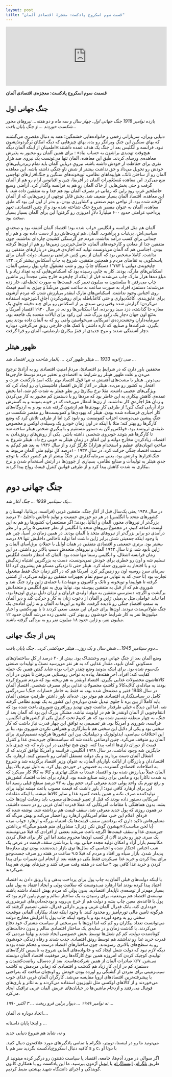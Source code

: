 ```yaml
---
layout: post
title: "قسمت سوم اسکروج پادکست: معجزهٔ اقتصادی آلمان"
---
```


<iframe sandbox="allow-same-origin allow-scripts allow-top-navigation allow-popups allow-forms" scrolling="no" width="100%" height="185" frameborder="0" src="https://embed.radiopublic.com/e?if=scrooge-podcast-Wka3nl&ge=s1!9c741672b5a8889f2f2ead39789cda58c700d23c"></iframe>


**قسمت سوم اسکروج پادکست: معجزه‌ی اقتصادی آلمان** 

## جنگ جهانی اول

_یازده نوامبر 1918 جنگ جهانی اول.
چهار سال و سه ماه و دو هفته...
نیروهای محور شکست خوردند ...
وَ جنگ پایان یافت..._

دنیایی ویران، سربازانی زخمی و خانواده‌هایی خشمگین؛ همه به دنبال مقصری می‌گشتند که بهایِ سنگینِ این جنگِ ویرانگر رو بده. بهایِ چیزهایی که دیگه امکانِ بَرگَردوندَنِشون نبود. فرانسه و انگلیس بعد از جنگ یک هدف عمده داشتند:«اطمینان از اینکه آلمان دیگه هیچ‌وقت تهدیدی براشون به حساب نیاد» : برای همین آلمان رو مجبور به پذیرش معاهده‌ی وِرسای کردند. طبق این معاهده، آلمان تنها می‌تونست یک نیروی صد هزار نفری برای حفاظت از خودش داشته باشه، نیرویِ دریاییِ آلمان باید تمام زیردریایی‌هایِ خودش رو تحویل می‌داد و حق نداشت بیشتر از شش ناوِ جنگی داشته باشه. این معاهده آلمان رو از ساختن تانک، هواپیماهای نظامی، توپخونه‌های سنگین و جنگ‌افزارهای تهاجمی منع می‌کرد.
این معاهده مُستَعْمِراتِ آلمان در آفریقا، چین و اقیانوس آرام رو هم از آلمان گرفت و حتی بخش‌هایی از خاک آلمان رو هم به فرانسه واگذار کرد. اراضی وسیعِ حاصلخیزِ غربِ رودِ راین که زمانی در تصرف آلمان بود هم جدا و به متفقین داده شد.
با این معاهده، اقتصاد آلمان بسیار ضعیف شد. بخش قابل توجهی از زمین‌هایی که از آلمان گرفته شده بود، از نواحی مهم صنعتی و کشاورزی بودن، و بدتر از اون این بود که طبق معاهده، آلمان به عنوانِ مقصرِ شروعِ جنگ شناخته شده بود و از چِنین اقتصادی، تعهدِ پرداختِ غرامتی حدودِ ۶۰۰ میلیاردْ دلارِ امروزی رو گرفتن! این برای آلمان بسیار بسیار سخت بود.

آلمان هم مثل فرانسه و انگلیس خراب شده بود؛ اقتصاد آلمان آشفته بود و صحنه‌یِ سیاسی‌اش، بی‌ثبات و پرآشوب.
آلمان، هم ثروت‌هاش رو از دست داده بود و هم راهِ چندانی برایِ کسب درآمد نداشت. مردم جز گرسنگی کشیدن چاره‌ای نداشتند، چون متفقین جدا از معادن و کارخونه‌های آلمان، حاصل‌خیزترین زمین‌ها رو هم از اون‌ها گرفته بودن. اجناسی هم که آلمان می‌تونست تولید کنه اجازه‌ی فروش در بازارهای متفقین رو نداشت. کاملا مشخص بود که آلمان از پس چُنین غرامتی برنمی‌آد.
دولت آلمان برای پاسخگویی به تقاضای مردم و همچنین متفقین، شروع به چاپِ اسکناسِ بیشتر کرد. ۱۳۳ چاپخونه‌ی دولتی با ۱٬۷۸۳ دستگاهِ چاپْ روز و شب مشغولِ چاپِ پولِ رسمیِ آلمان، اسکناس‌هایِ مارک، بودند. کار به جایی رسیده بود که اسکناس‌هایی که به تعداد زیاد و با مبلغ ده‌ها هزار مارک چاپ می‌شدند قبل از اینکه از چاپخونه خارج بشن مجدداً زیر ماشین چاپ می‌رفتن تا مبلغشون به میلیون تغییر کنه. قیمت‌ها به صورت لحظه‌ای، جار زده می‌شدند؛ دستمزد افراد به صورت ساعت به ساعت تعیین می‌شُدْ وَ چیزی به اسمِ قیمتْ روی اجناس وجود نداشت.
اسکناس‌هایِ مارک اینقدر بی‌ارزش شدن که مردم ازشون برای عایق‌بندی، کاغذْدیواری و حتی کاغذْباطله برای روشن‌کردنِ اجاقِ آشپزخونه استفاده می‌کردن؛ گزارش شده وقتی زنی سبدی پر از اسکناس رو برای چند دقیقه جلویِ یک مغازه جا گذاشته، دزد سبد رو برده، اما اسکناس‌ها رو نه.
در سال ۱۹۳۰ اقتصادِ آمریکا و به‌تَبَعِ اون جهان دچارِ یک رکودِ بزرگ شد. این رکود برای ایالات متحده یک فاجعه بود. سرمایه‌دارانِ وحشت‌زده‌یِ آمریکایی می‌خواستن وامی رو که به آلمان داده بودند پس بگیرن. شرکت‌ها و صنایع، که تازه داشتن با کمکِ های خارجی رونق می‌گرفتن، دوباره دچار آشفتگی شدند و موج جدیدی از فقرُ بیکاریُ نارضایتی، آلمان رو فرا گرفت.
 


## ظهور هیتلر

_سی ژانویه 1933 ...
هیتلر ظهور کرد ...
یالمار شاخت وزیر اقتصاد شد ..._

محققین باور دارن که در شرایطِ بدِ اقتصادیْ، مردمْ امنیتِ اقتصادی رو به آزادیْ ترجیح می‌دن و علت ظهور هیتلر رو شرایط بد اقتصادی و تحقیر مردم توسط خارجی‌ها می‌دونن. هیتلر با مشت‌های آهنینش نه تنها قول اقتصاد بهتر بلکه امیدِ بازگشت عزت و افتخار به کشور رو می‌ده. هیتلر در آغاز کارش اقتصادِ فاشیستی‌ای رو ایجاد کرد که ویژگی‌های عجیبی داشت. مثلا نرخ بیکاریْ زیرِ نظرِ هیتلر به شدت کم شد، اما بخشِ عمده‌یِ کاهشِ بیکاری به این خاطر بود که مردها رو با دستمزدِ کم مجبور به کار می‌کردن و زنان همْ اجازه‌یِ کار نداشتند. از زن‌ها انتظار می‌رفت که در خونه بمونند و به گسترش نژاد آریایی کمک کنن! از طرفی کارِ یهودی‌ها هم ازشون گرفته شده بود و به اردوگاه‌های کار اجباری فرستاده شده بودن. هیتلر که یهودی‌ها و کمونیست‌ها رو مقصرِ شکست در جنگِ پیشین می‌دونست احزاب کمونیست رو نابود کرد اما از طرفی تلاش کرد که وضع کارگرها رو بهتر کنه؛ مثلا با اینکه در اون زمان خودرو یک وسیله‌ی لوکس و مخصوص طبقه‌ی ثروتمند بود، فولکس‌واگن به دستور مستقیم و با پیگیریِ شخص هیتلر ساخته شد تا کارگرها هم بتونند خودروی شخصی داشته باشن.
یکی از روش‌هایِ رونق‌دادن به اقتصاد، زیادکردنِ مخارجِ دولته و این اتفاق در زمانِ هیتلر به خوبی رخ داد. هیتلر شروع به ساختِ اتوبان‌هایِ عظیم و استخدامِ هزارانْ کارگرْ کرد و از سالِ ۱۹۳۶ به بعد هم کم‌کم به سمت اقتصاد جنگی حرکت کرد. در سال ۱۹۳۷    ۱۰‌درصد کلِ تولیدِ ملی آلمان مربوط به جنگ‌افزارها و ارتش بود، یعنی سرمایه‌گذاری در جنگْ بیشتر از هر کشور دیگه. با توجهِ جدیِ هیتلر به تولیدات و صنایع نظامی، بسیاری از جَوون‌ها در ارتش استخدام شدن و نرخ بیکاری به شدت کاهش پیدا کرد و از طرفی قوانینِ کنترلِ قیمتْ رواج پیدا کردند.

# جنگ جهانی دوم
_یک سپتامبر 1939 …_
_جنگ آغاز شد…_

در سال ۱۹۳۸ یعنی یک‌سال قبل از آغازِ جنگ، متفقین غربی (فرانسه، بریتانیا، لهستان و کشورهای متحد با انگلیس) در هر دو حوزه‌یِ جمعیت و تولیدِ ناخالصِ داخلیْ ۳۰ درصد بزرگ‌تر از نیروهای محور، آلمان و ایتالیا، بودند؛ اگر مستعمراتِ کشورها رو هم به این لیست اضافه کنیم، در مجموعْ نیروهایِ متحد با انگلیس از نظر جمعیتی ۵ برابر و از نظر درآمدی دو برابر بزرگ‌تر از نیروهای متحد با آلمان بودند. در همین زمان در آسیا، چین هم با وجود اینکه جمعیتی شش برابر ژاپن داشت اما تولید ناخالص داخلیش تنها ۸۹ درصد بیشتر بود.
برتریِ جمعیتی و اقتصادیِ متفقین در همان اوایل با حملاتِ برق‌آسایِ آلمان و ژاپن نابود شد، وَ تا سالِ ۱۹۴۲ آلمان و نیروهای متحدش دستِ بالاتر رو داشتن. در این زمان فرانسه اشغال، و انگلیس رسما تنها شده بود. آلمان که انتظار داشت انگلیس تسلیم شه و اون رو خطری برای خودش نمی‌دونست، دست به بزرگترین اشتباه زندگیش زد و با افتخار به شوروی حمله کرد. هیتلر حتی تا نزدیکی مسکو هم پیشروی کرد امّا سرمایِ سردِ روسیه اون رو زمین‌گیر کرد.
آمریکا هم که در اکثرِ زمانِ جنگ فقط مشغولِ تجارت بود (تا حدی که به تنهایی دو سومِ تمام تجهیزات متفقین رو تولید می‌کرد، از کشتی گرفته تا هواپیما و توپخونه و تانک و کامیون و مهمات) با حمله‌ی ژاپن وارد جنگ شد و شوروی هم که از قبل به متفقین پیوسته بود.
نهایتا ورق به نفع انگلیس و متحدانش برگشت و اگرچه دسترسیِ متفقین به موادِ اولیه‌ی فراوان و ارزان دلیلِ برتریِ اون‌ها بود، اما نباید عواملی مثل بی‌میلیِ ژاپن و آلمان از دعوت زنان به کار و حرکتِ کُند و دیرِ آلمان به سمتِ اقتصادِ جنگی رو نادیده گرفت. علاوه بر این‌ها نه آلمان و نه ژاپن آماده‌ی یک جنگ طولانی‌مدت نبودند. اون‌ها برای جبران این ضعف سعی کردند تا با بهره‌کشی و اجبار میلیون‌ها نفر به کار شرایط خودشون رو بهتر کنن. تخمین زده می‌شه آلمان حدود ۱۲ میلیون نفر، و ژاپن حدود ۱۸ میلیون نفر رو به بردگی گرفته باشند.

## پس از جنگ جهانی

_دومِ سپتامبرِ 1945...
شش سال و یک روز...
هیتلر خودکشی کرد...
جنگ پایان یافت..._

وضع آلمان بعد از جنگِ جهانیِ دوم وحشتناک بود. بیش از ۲۰ درصد از کلِ ساختمان‌های مسکونیِ آلمان نابود، مقدار غذایی که به هر نفر می‌رسید نصفْ و تولیداتِ صنعتی یک‌سوم شده بود. برایِ اینکه بدونید وضع چقدر خراب بوده شاید گفتن همین یک جمله کفایت کنه: افراد، آخر هفته‌ها، پیاده به نواحی روستایی می‌رفتن تا بتونن در ازای کالاهاشون محصولات غذایی بگیرن. اقتصاد اونقدر به هم‌ ریخته بود که مردم شروع کرده بودند به مبادله‌یِ کالابه‌کالا و کاشتِ محصولاتِ غذایی برای مصرفِ شخصی.
اقتصادِ آلمان در سال 1948 فقیر و مضمحل‌ شده بود، نه فقط به خاطر خسارات جنگ! سردرگمی کامل در سیاستگذاری اقتصادی هم موثر بود.
عده‌ای باور داشتن ظرفیتِ صنعتیِ آلمان باید کاملاً از بین بره تا جلوی تبدیل شدن دوباره‌یِ این کشور به یک تهدیدِ نظامی گرفته شه. اما این دیدگاه خیلی طرفدار نداشت چون تهدیدِ روزافزونِ شوروی باعث شده بود که انتقام‌جویی از آلمان اونقدر ها هم در اولویت نباشه. مشکلِ بزرگ این بود که آلمان بعد از جنگ، به چهار منطقه تقسیم شده بود که هر کدومْ تحتِ کنترلِ یکی از کشورهای انگلیس، فرانسه، شوروی و آمریکا بود. هر تصمیمی به توافقِ این چهار قدرت نیاز داشت که کار سختی بود و یکی از دلایل این سختی هم ناسازگاری و همراهی نکردن شوروی بود. بنا بر این اختلافات سیاسی، ایدئولوژیک و دیپلماتیک بین این کشورها هرگونه تصمیم‌گیری برای آلمان رو متوقف می‌کرد. چنین اوضاعی باعث شد که سیاست‌های جیره‌بندی غذا و کنترل قیمت‌ از دوران نازی‌ها ادامه پیدا کنه، چون هیچ توافقی در این باره که چه چیزی باید جایگزین شه وجود نداشت. در سال ۱۹۴۸ انگلیس، فرانسه و آمریکا توافق کردند که از اشغال آلمان دست بردارند و یک دولت مستقل آلمانی رو تاسیس کنند. ارهارد، یک اقتصاددان و بازرگان از ایالت باواریایِ آلمان، به عنوان وزیر اقتصاد برگزیده شد و شروع به اصلاحات اقتصادی گسترده، به خصوص در حوزه‌ی پول کرد. به دلیل تورم بالا، پول آلمان عملاً بی‌ارزش شده بود و اقتصاد عمدتاً به شکل تهاتری و کالا به کالا کار می‌کرد که به شدت ناکارا بود و مانعی برای رشد صنایع شده بود.
ارهارد برای نجات اقتصاد کشورش و رفع تورم یک واحد پولی جدید معرفی کرد. حجم پول به ۹۳ درصدِ سطحِ قبلی رسید اما این برای ارهارد کافی نبود؛ ا, باور داشت که قیمت مصوب باعث میشه تولید برای تولیدکننده صرف نکنه و همین باعث کمبود غذا و سایر کالاها میشه. با اینکه مقامات آمریکایی دستور داده بودند که قبل از تغییر قیمت‌های مصوب باید رضایت اون‌ها جلب بشه، بدون هماهنگی با مقامات آمریکایی که عملا قدرت آلمان غربی رو در دست داشتند، در همون روزی که پول جدید معرفی شد، سقف قیمت هم برداشته شد.
نوشته شده که فردای اعلام این خبر، مقام آمریکاییِ ارهارد رو احضار می‌کنه و بهش می‌گه که مشاورهاش تاکید دارن که برداشتن سقف قیمت‌ها یک اشتباه بزرگه و ارهارد جواب میده {با لحن مناسب}:«بهشون گوش نکن ژنرال؛ مشاورای منم همینو میگن!»
برداشتن جیره‌بندی غذا و سقف قیمت‌ها اگرچه باعث می‌شد بعضی از افرادی که قبلا می‌تونستند یک سری چیز رو بخرند الان از کسب اون‌ها محروم بشند اما این کار برای فعال کردن مکانیسم بازار آزاد و امکان تولید مجدد حیاتی بود. با برداشتن سقف قیمت در عرض یک شب اجناس احتکار شده و اجناسی که سال‌ها توی بازار دیده‌نشده بودن توی مغازه‌ها پدیدار شدن. بازار سیاه ور افتاد و مردم که قبلا ۹.۵ ساعت در هفته رو صرف جست‌وجو برای پیدا کردن و خرید غذا می‌کردن فقط یکی دو هفته بعد از انجام این تغییرات برای پیدا کردن و خرید غذا کافی بود ۴ ساعت در هفته وقت صرف کنند و چیزهای بهتری هم پیدا می‌کردند.

با اینکه دولت‌های قبلی آلمان به چاپ پول برای پرداخت بدهی‌ و یا رونق دادن به اقتصاد اعتیاد پیدا کرده بودند اما ارهارد می‌دونست که سلامت پولی و ایجاد اعتماد به پول ملی بسیار مهم‌تر از توسعه‌ی ناپایدار اقتصادیه. بدون پولی که مردم بهش اعتماد داشته باشند توسعه‌ی اقتصاد هم بی‌معنیه.
برای رسیدن به یک ساختار سالم و تورم پایین لازم بود که پول با قاعده‌ی معین چاپ بشه و دولت هم از خرج بی‌رویه و بودجه‌دادن‌های غیرضروری خودداری کنه. بانک فدرال آلمان غربی و وزیر دارائی فدرال، شفر، تصمیم گرفتند که هرگونه تامین مالی تورم‌آمیز رو محدود کنند. با وجود اینکه تعداد بیکاران آلمانی موقعیت سختی رو به وجود اورده بود و با وجود اینکه چاپ پول یا افزایش مخارج دولت می‌توانست تعداد بیکاران رو کم کنه اما اون‌ها با سرسختی از سیاست مشترک خود دفاع می‌کردند. با گذشت زمان و در سایه‌ی یک ساختار اقتصادی سالم و بدون دخالت‌های کوتاه‌مدت دولت، کم کم شغل‌ها توسط بخش خصوصی ایجاد شدند و نهایتا مردمی که قدرت خرید غذا رو نداشتند هم توسط رونق اقتصادی جذب شدند و رفاه زندگی خودشون رو به سطح‌های بالاتری رسوندند. چون ساختارهای اقتصاد درست و محکم شده بودند دیگه لازم نبود که دولت شغل ایجاد کنه و خانواده‌های آلمانی شروع به تاسیس کارگاه‌های تولیدی کوچیک کردن که امروزه همین نوع کارگاه‌ها رمز موفقیت اقتصاد آلمان دونسته می‌شن. ۶۷٪ صادرات آلمان از همین شرکت‌هاست. بعد از ده‌سال، ریاضت‌کشیدن و دستمزد کم در ازای کار زیاد هم گذشت و اقتصادی که زمانی مردمش به کاشت سیب‌زمینی برای نمردن از گشنگی رو اورده بودن خودش رو اونچنان ساخت که به‌راحتی با پیشرفته‌ترین اقتصادهای اروپا مقایسه می‌شد. کارگران آلمان غربی غذای خوب می‌خوردند و از کالاهای لوکسی مثل تلویزیون استفاده می‌کردند و به تئاتر و بازی‌های فوتبال می‌رفتند و ازدحام ماشین‌ها در خیابان‌های عریض آلمان غربی ترافیک ایجاد می‌کرد.

_نه نوامبر ۱۹۸۹ …_
_دیوار برلین فرو ریخت …_
_۳ اکتبر ۱۹۹۰ …_

اتحاد دوباره ی آلمان….

و اینجا پایان داستانه ...

و نه، شاید هم شروع دنیایی جدید

می‌تونید ما رو در اینستا، توییتر، تلگرام یا تمامی پادگیرهای مورد علاقه‌تون دنبال کنید. کافیه دنبال اسکروج‌پادکست بگردید سر هم با s و c، با دوتا او

اگر سوالی در مورد آدم‌ها، جامعه، اقتصاد یا سیاست ذهنتون رو درگیر کرده میتونید از طریق [تلگرام]، [اینستاگرام] یا [ایمیل] اَزَمون بپرسید. ما این پادکست رو با همکاری کانون گویندگی و اجرای دانشگاه شهید بهشتی ضبط کردیم.

[تلگرام]: https://t.me/scroogepodcast
[اینستاگرام]: https://www.instagram.com/scroogepodcast/
[ایمیل]: mailto:scroogepodcast@gmail.com


